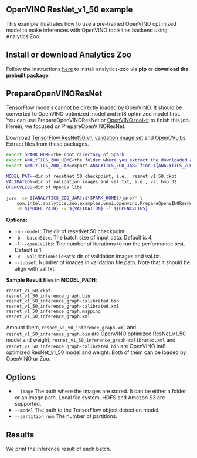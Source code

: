 ## OpenVINO ResNet_v1_50 example
This example illustrates how to use a pre-trained OpenVINO optimized model to make inferences with OpenVINO toolkit as backend using Analytics Zoo.

## Install or download Analytics Zoo
Follow the instructions [here](https://analytics-zoo.github.io/master/#PythonUserGuide/install/) to install analytics-zoo via __pip__ or __download the prebuilt package__.

## PrepareOpenVINOResNet
TensorFlow models cannot be directly loaded by OpenVINO. It should be converted to OpenVINO optimized model and int8 optimized model first. You can use PrepareOpenVINOResNet or [OpenVINO toolkit](https://docs.openvinotoolkit.org/2018_R5/_docs_MO_DG_prepare_model_convert_model_Convert_Model_From_TensorFlow.html) to finish this job. Herein, we focused on PrepareOpenVINOResNet.

Download [TensorFlow ResNet50_v1](http://download.tensorflow.org/models/resnet_v1_50_2016_08_28.tar.gz), [validation image set](https://s3-ap-southeast-1.amazonaws.com/analytics-zoo-models/openvino/val_bmp_32.tar) and [OpenCVLibs](https://s3-ap-southeast-1.amazonaws.com/analytics-zoo-models/openvino/opencv_4.0.0_ubuntu_lib.tar). Extract files from these packages. 

```bash
export SPARK_HOME=the root directory of Spark
export ANALYTICS_ZOO_HOME=the folder where you extract the downloaded Analytics Zoo zip package
export ANALYTICS_ZOO_JAR=export ANALYTICS_ZOO_JAR=`find ${ANALYTICS_ZOO_HOME}/lib -type f -name "analytics-zoo*jar-with-dependencies.jar"`

MODEL_PATH=dir of resetNet 50 checkpoint, i.e., resnet_v1_50.ckpt
VALIDATION=dir of validation images and val.txt, i.e., val_bmp_32
OPENCVLIBS=dir of OpenCV libs

java -cp ${ANALYTICS_ZOO_JAR}:${SPARK_HOME}/jars/* \
    com.intel.analytics.zoo.examples.vnni.openvino.PrepareOpenVINOResNet \
    -m ${MODEL_PATH} -v ${VALIDATION} -l ${OPENCVLIBS}
```

__Options:__
- `-m` `--model`: The dir of resetNet 50 checkpoint.
- `-b` `--batchSize`: The batch size of input data. Default is 4.
- `-l` `--openCVLibs`: The number of iterations to run the performance test. Default is 1.
- `-v` `--validationFilePath`: dir of validation images and val.txt.
- `--subset`: Number of images in validation file path. Note that it should be align with val.txt.


__Sample Result files in MODEL_PATH__:
```
resnet_v1_50.ckpt
resnet_v1_50_inference_graph.bin
resnet_v1_50_inference_graph-calibrated.bin
resnet_v1_50_inference_graph-calibrated.xml
resnet_v1_50_inference_graph.mapping
resnet_v1_50_inference_graph.xml
```

Amount them, `resnet_v1_50_inference_graph.xml` and `resnet_v1_50_inference_graph.bin` are OpenVINO optimized ResNet_v1_50 model and weight, `resnet_v1_50_inference_graph-calibrated.xml` and `resnet_v1_50_inference_graph-calibrated.bin` are OpenVINO int8 optimized ResNet_v1_50 model and weight. Both of them can be loaded by OpenVINO or Zoo.

## Options
* `--image` The path where the images are stored. It can be either a folder or an image path. Local file system, HDFS and Amazon S3 are supported.
* `--model` The path to the TensorFlow object detection model.
* `--partition_num` The number of partitions.

## Results
We print the inference result of each batch.
